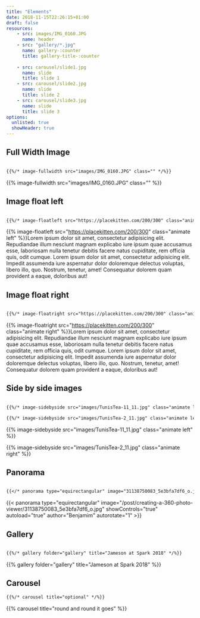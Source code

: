 ```yaml
---
title: "Elements"
date: 2018-11-15T22:26:15+01:00
draft: false
resources:
    - src: images/IMG_0160.JPG
      name: header
    - src: "gallery/*.jpg"
      name: gallery-:counter
      title: gallery-title-:counter
      
    - src: carousel/slide1.jpg
      name: slide
      title: slide 1 
    - src: carousel/slide2.jpg
      name: slide 
      title: slide 2  
    - src: carousel/slide3.jpg
      name: slide 
      title: slide 3 
options:
  unlisted: true
  showHeader: true
---
```



<h2 class="title">Full Width Image</h2>


```md

{{%/* image-fullwidth src="images/IMG_0160.JPG" class="" */%}}

```



{{% image-fullwidth src="images/IMG_0160.JPG" class="" %}}

<h2 class="title">Image float left </h2>

```md

{{%/* image-floatleft src="https://placekitten.com/200/300" class="animate left" */%}}

```
{{% image-floatleft src="https://placekitten.com/200/300" class="animate left" %}}Lorem ipsum dolor sit amet, consectetur adipisicing elit. Repudiandae illum nesciunt magnam explicabo iure ipsum quae accusamus esse, laboriosam nulla tenetur debitis facere natus cupiditate, rem officia quis, odit cumque. Lorem ipsum dolor sit amet, consectetur adipisicing elit. Impedit assumenda iure aspernatur dolor doloremque delectus voluptas, libero illo, quo. Nostrum, tenetur, amet! Consequatur dolorem quam provident a eaque, doloribus aut!


<div class="clearfix"></div>

<h2 class="title">Image float right </h2>

```md 

{{%/* image-floatright src="https://placekitten.com/200/300" class="animate right" */%}}

```

{{% image-floatright src="https://placekitten.com/200/300" class="animate right" %}}Lorem ipsum dolor sit amet, consectetur adipisicing elit. Repudiandae illum nesciunt magnam explicabo iure ipsum quae accusamus esse, laboriosam nulla tenetur debitis facere natus cupiditate, rem officia quis, odit cumque. Lorem ipsum dolor sit amet, consectetur adipisicing elit. Impedit assumenda iure aspernatur dolor doloremque delectus voluptas, libero illo, quo. Nostrum, tenetur, amet! Consequatur dolorem quam provident a eaque, doloribus aut!

<div class="clearfix"></div>

<h2 class="title">Side by side images</h2>

```md

{{%/* image-sidebyside src="images/TunisTea-11_11.jpg" class="animate left" */%}}

{{%/* image-sidebyside src="images/TunisTea-2_11.jpg" class="animate left" */%}}

```



{{% image-sidebyside src="images/TunisTea-11_11.jpg" class="animate left" %}}

{{% image-sidebyside src="images/TunisTea-2_11.jpg" class="animate right" %}}


<div class="clearfix"></div>
<h2 class="title">Panorama</h2>

```md

{{</* panorama type="equirectangular" image="31138750083_5e3bfa7df6_o.jpg" showControls="true" autoload="true" author="Benjamim" autorotate="1" */>}}

```



{{< panorama type="equirectangular" image="/post/creating-a-360-photo-viewer/31138750083_5e3bfa7df6_o.jpg" showControls="true" autoload="true" author="Benjamim" autorotate="1" >}}

<h2 class="title">Gallery</h2>


```md

{{%/* gallery folder="gallery" title="Jameson at Spark 2018" */%}}

```

{{% gallery folder="gallery" title="Jameson at Spark 2018" %}}

<h2 class="title">Carousel</h2>

```md
{{%/* carousel title="optional" */%}}
```

{{% carousel title="round and round it goes" %}}

